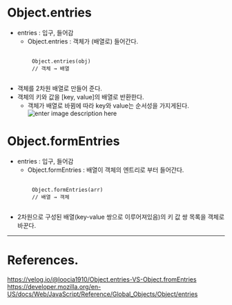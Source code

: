 # Object.entries
- entries : 입구, 들어감
    - Object.entries : 객체가 (배열로) 들어간다.
<pre>
    <code>
        Object.entries(obj)
        // 객체 → 배열
    </code>
</pre>
- 객체를 2차원 배열로 만들어 준다.
- 객체의 키와 값을 [key, value]의 배열로 반환한다.
    - 객체가 배열로 바뀜에 따라 key와 value는 순서성을 가지게된다.
![enter image description here](https://velog.velcdn.com/images/loocia1910/post/ddec847f-eabe-46f5-a31a-91c9f9102fe5/1.png)


# Object.formEntries
- entries : 입구, 들어감
    - Object.formEntries : 배열이 객체의 엔트리로 부터 들어간다.
<pre>
    <code>
        Object.formEntries(arr)
        // 배열 → 객체
    </code>
</pre>
- 2차원으로 구성된 배열(key-value 쌍으로 이루어져있음)의 키 값 쌍 목록을 객체로 바꾼다.

---
# References.
https://velog.io/@loocia1910/Object.entries-VS-Object.fromEntries
https://developer.mozilla.org/en-US/docs/Web/JavaScript/Reference/Global_Objects/Object/entries
